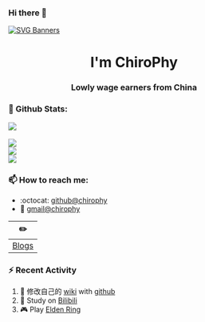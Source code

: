### Hi there 👋
[![SVG Banners](https://svg-banners.vercel.app/api?type=origin&text1=Welcom💖&width=1000&height=400)](https://github.com/Akshay090/svg-banners)

<h1 align="center">I'm ChiroPhy</h1>
<h3 align="center">Lowly wage earners from China</h3>

### 🌈 Github Stats:
<a href="https://count.getloli.com"><img align="center" src="https://count.getloli.com/get/@chirophy?theme=rule34"></a><br>  
<img src = "https://github-readme-stats.vercel.app/api?username=chirophy&bg_color=30,e96443,904e95&title_color=fff&text_color=fff">  
<img src = "http://github-readme-streak-stats.herokuapp.com?user=chirophy&theme=dracula">  
<img src = "https://github-profile-summary-cards.vercel.app/api/cards/profile-details?username=chirophy&theme=monokai">  

### 📫 How to reach me:
- :octocat: [github@chirophy](https://github.com/chirophy)
- :email: [gmail@chirophy](mailto:chirophy@gmail.com)


| :pencil2: |
| --- |
| [Blogs](https://wiki.chirophy.online/) |  

### ⚡ Recent Activity
<!--START_SECTION:activity-->
1. 🍭 修改自己的 [wiki](https://wiki.chirophy.online/) with [github](https://github.com/chirophy/)
2. 🍹 Study on [Bilibili](https://www.bilibili.com/)
3. 🎮 Play [Elden Ring](https://wiki.chirophy.online/docs/Game/Elden-Ring/introduce)
<!--END_SECTION:activity-->

<!--
**chirophy/chirophy** is a ✨ _special_ ✨ repository because its `README.md` (this file) appears on your GitHub profile.

Here are some ideas to get you started:

- 🔭 I’m currently working on ...
- 🌱 I’m currently learning ...
- 👯 I’m looking to collaborate on ...
- 🤔 I’m looking for help with ...
- 💬 Ask me about ...
- 📫 How to reach me: ...
- 😄 Pronouns: ...
- ⚡ Fun fact: ...
-->
